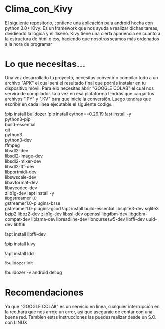 # Clima_con_Kivy

El siguiente repositorio, contiene una aplicación para android hecha con python 3.0+
Kivy:
  Es un framework que nos ayuda a realizar dichas tareas, dividiendo la lógica y el diseño.
  Kivy tiene una cierta apariencia en cuanto a la estructura de html o css, haciendo que nosotros seamos más ordenados a la hora de programar


# Lo que necesitas...

Una vez desarrollado tu proyecto, necesitas convertir o compilar todo a un archivo "APK" el cual será el resultado final que podrás instalar en tu dispositivo móvil.
Para ello necesitas abrir "GOOGLE COLAB" el cual nos servirá de compilador.
Una vez en esa plataforma tendrás que cargar los archivos ".PY" y ".KV" para que inicie la conversión.
Luego tendras que escribir en cada linea ejecutable el siguiente codigo.

!pip install buildozer
!pip install cython==0.29.19
!apt install -y \
    python3-pip \
    build-essential \
    git \
    python3 \
    python3-dev \
    ffmpeg \
    libsdl2-dev \
    libsdl2-image-dev \
    libsdl2-mixer-dev \
    libsdl2-ttf-dev \
    libportmidi-dev \
    libswscale-dev \
    libavformat-dev \
    libavcodec-dev \
    zlib1g-dev
!apt install -y \
    libgstreamer1.0 \
    gstreamer1.0-plugins-base \
    gstreamer1.0-plugins-good
!apt install build-essential libsqlite3-dev sqlite3 bzip2 libbz2-dev zlib1g-dev libssl-dev openssl libgdbm-dev libgdbm-compat-dev liblzma-dev libreadline-dev libncursesw5-dev libffi-dev uuid-dev libffi6

!apt install libffi-dev

!pip install kivy

!apt install ldd

!buildozer init

!buildozer -v android debug


# Recomendaciones
Ya que "GOOGLE COLAB" es un servicio en linea, cualquier interrupción en la red,hará que nos arroje un error, asi que asegurate de contar con una buena red.
Tambíen estas instrucciones las puedes realizar desde un S.O. con LINUX

